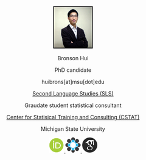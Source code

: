 ---
---
<center>
<link rel="stylesheet" href="styles.css" type="text/css">

<img src="images/Bronson_Hui.jpg" style="width:20%; border:2px solid">



Bronson Hui

PhD candidate

huibrons[at]msu[dot]edu

[Second Language Studies (SLS)](https://sls.msu.edu/) 

Graudate student statistical consultant

[Center for Statisical Training and Consulting (CSTAT)](https://cstat.msu.edu/) 

Michigan State University

<a href="https://orcid.org/0000-0003-1822-3109">
<img src="images/orcid.png" width="40" height="40">
</a>
<a href="https://osf.io/7gk8p/">
<img src="images/osf.png" width="40" height="40">
</a>
<a href="https://scholar.google.com/citations?user=irhLRn0AAAAJ&hl=en">
<img src="images/scholar.png" width="40" height="40">
</a>
</center>